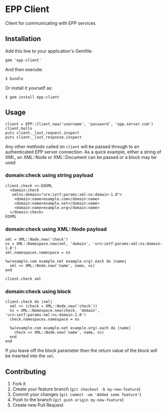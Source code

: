 # EPP Client

Client for communicating with EPP services

## Installation

Add this line to your application's Gemfile:

    gem 'epp-client'

And then execute:

    $ bundle

Or install it yourself as:

    $ gem install epp-client

## Usage

    client = EPP::Client.new('username', 'password', 'epp.server.com')
    client.hello
    puts client._last_request.inspect
    puts client._last_response.inspect

Any other methods called on `client` will be passed through to an
authenticated EPP server connection. As a quick example, either a
string of XML, an XML::Node or XML::Document can be passed or a
block may be used

### domain:check using string payload

    client.check <<-EOXML
      <domain:check
       xmlns:domain="urn:ietf:params:xml:ns:domain-1.0">
        <domain:name>example.com</domain:name>
        <domain:name>example.net</domain:name>
        <domain:name>example.org</domain:name>
      </domain:check>
    EOXML

### domain:check using XML::Node payload

    xml = XML::Node.new('check')
    ns = XML::Namespace.new(xml, 'domain', 'urn:ietf:params:xml:ns:domain-1.0')
    xml.namespaces.namespace = ns

    %w(example.com example.net example.org).each do |name|
      xml << XML::Node.new('name', name, ns)
    end

    client.check xml

### domain:check using block

    client.check do |xml|
      xml << (check = XML::Node.new('check'))
      ns = XML::Namespace.new(check, 'domain', 'urn:ietf:params:xml:ns:domain-1.0')
      check.namespaces.namespace = ns

      %w(example.com example.net example.org).each do |name|
        check << XML::Node.new('name', name, ns)
      end
    end

If you leave off the block parameter then the return value of the block will be
inserted into the `xml`.

## Contributing

1. Fork it
2. Create your feature branch (`git checkout -b my-new-feature`)
3. Commit your changes (`git commit -am 'Added some feature'`)
4. Push to the branch (`git push origin my-new-feature`)
5. Create new Pull Request
